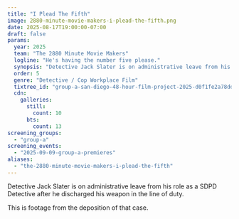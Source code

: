```yaml
---
title: "I Plead The Fifth"
image: 2880-minute-movie-makers-i-plead-the-fifth.png
date: 2025-08-17T19:00:00-07:00
draft: false
params:
  year: 2025
  team: "The 2880 Minute Movie Makers"
  logline: "He's having the number five please."
  synopsis: "Detective Jack Slater is on administrative leave from his role as a SDPD Detective after he discharged his weapon in the line of duty.\nThis is footage from the deposition of that case. "
  order: 5
  genre: "Detective / Cop Workplace Film"
  tixtree_id: "group-a-san-diego-48-hour-film-project-2025-d0f1fe2a78dd"
  cdn:
    galleries:
      still:
        count: 10
      bts:
        count: 13
screening_groups:
  - "group-a"
screening_events:
  - "2025-09-09-group-a-premieres"
aliases:
  - "the-2880-minute-movie-makers-i-plead-the-fifth"
---
```


Detective Jack Slater is on administrative 
leave from his role as a SDPD Detective after
he discharged his weapon in the line of duty.

This is footage from the deposition of that case.

